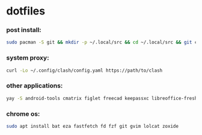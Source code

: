 # dotfiles

### post install:
```sh
sudo pacman -S git && mkdir -p ~/.local/src && cd ~/.local/src && git clone https://github.com/yahngming/dot && bash ~/.local/src/dot/.local/bin/post
```

### system proxy:
```sh
curl -Lo ~/.config/clash/config.yaml https://path/to/clash
```

### other applications:
```sh
yay -S android-tools cmatrix figlet freecad keepassxc libreoffice-fresh maim man-db mpv nsxiv orca-slicer rsync sdrpp-git xclip
```

### chrome os:
```sh
sudo apt install bat eza fastfetch fd fzf git gvim lolcat zoxide
